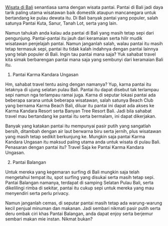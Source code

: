 <a href="http://travel-aja.com/7-pantai-di-bali-yang-masih-sepi/">Wisata di Bali</a> senantiasa sama dengan wisata pantai. Pantai di Bali jadi daya tarik paling utama wisatawan baik domestik ataupun mancanegara untuk bertandang ke pulau dewata itu. Di Bali banyak pantai yang populer, salah satunya Pantai Kuta, Sanur, Tanah Lot, serta yang lain.

Namun tahukah anda kalau ada pantai di Bali yang masih tetap sepi dari pengunjung. Pantai-pantai itu jauh dari keramaian serta hilir mudik wisatawan penjelajah pantai. Namun janganlah salah, walau pantai itu masih tetap termasuk sepi, pantai itu tidak kalah indahnya dengan pantai lainnya yang telah populer di Bali. Ingin tau pantai mana saja? Yuk sahabat travel kita simak berbarengan pantai mana saja yang sembunyi dari keramaian Bali itu.

1. Pantai Karma Kandara Ungasan

Hm, sahabat travel tentu asing dengan namanya? Yup, karna pantai itu letaknya di ujung selatan pulau Bali. Pantai itu dapat disebut tak terlampau sepi namun nga terlampau ramai juga. Karna di seputar lokasi pantai ada beberapa sarana untuk beberapa wisatawan, salah satunya Beach Club yang bernama Karma Beach Bali, diluar itu pantai ini dapat ada akses ke Karma Kandara Resort serta Banyan Tree Resort Bali. Jadi bila sahabat travel mau bertandang ke pantai itu serta bermalam, ini dapat dikerjakan.

Banyak yang katakan pantai itu mempunyai pasir putih yang sangatlah bersih, ditambah dengan air laut berwarna biru serta jernih, plus wisatawan yang masih tetap sedikit berkunjung ke. Mungkin saja pantai Karma Kandara Ungasan itu maksud paling utama anda untuk wisata di pulau Bali. Penasaran dengan pantai itu? Travel Saja ke Pantai Karma Kandara Ungasan.

2. Pantai Balangan

Untuk mereka yang kegemaran surfing di Bali mungkin saja telah mengetahui tempat itu, spot surfing yang disukai serta masih tetap sepi. Pantai Balangan namanya, terdapat di samping Selatan Pulau Bali, serta dikelilingi rimba di sekitar, pantai itu cukup sepi untuk mereka yang mau menyendiri serta perlu privacy.

Namun janganlah cemas, di seputar pantai masih tetap ada warung-warung kecil penjual minuman dan makanan. Jadi sembari nikmati pasir putih serta deru ombak ciri khas Pantai Balangan, anda dapat enjoy serta berjemur sembari makan mie instan. Nikmat bukan? 
